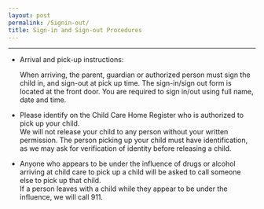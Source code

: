 ```yaml
---
layout: post
permalink: /Signin-out/
title: Sign-in and Sign-out Procedures
---
```


----------


- Arrival and pick-up instructions: 

    When arriving, the parent, guardian or authorized person must sign the child in, and sign-out at pick up time.  The sign-in/sign out form is located at the front door.   You are required to sign in/out using full name, date and time.   

- Please identify on the Child Care Home Register who is authorized to pick up your child.  
    We will not release your child to any person without your written permission.  The person picking up your child must have identification, as we may ask for verification of identity before releasing a child.  

- Anyone who appears to be under the influence of drugs or alcohol arriving at child care to pick up a child will be asked to call someone else to pick up that child.  
    If a person leaves with a child while they appear to be under the influence, we will call 911.

 